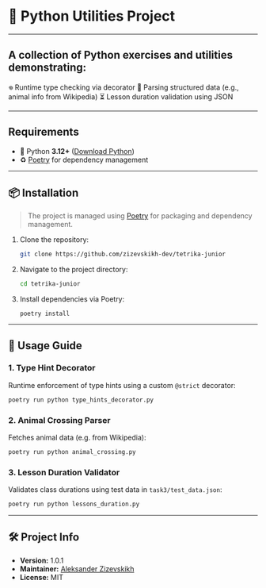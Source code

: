 # 🐍 Python Utilities Project

---

## A collection of Python exercises and utilities demonstrating:

𖦹 Runtime type checking via decorator
🦝 Parsing structured data (e.g., animal info from Wikipedia)
⏳ Lesson duration validation using JSON

---

## Requirements

- 🐍 Python **3.12+** ([Download Python](https://www.python.org/downloads/))
- ♻️ [Poetry](https://python-poetry.org/docs/#installation) for dependency management

---

## 📦 Installation

> The project is managed using [Poetry](https://python-poetry.org/) for packaging and dependency management.

1. Clone the repository:
	```bash
	git clone https://github.com/zizevskikh-dev/tetrika-junior
	```

2. Navigate to the project directory:
	```bash
	cd tetrika-junior
	```

3. Install dependencies via Poetry:
	```
	poetry install
	```

---

## 🚀 Usage Guide

### 1. Type Hint Decorator

Runtime enforcement of type hints using a custom `@strict` decorator:
```bash
poetry run python type_hints_decorator.py
```

### 2. Animal Crossing Parser

Fetches animal data (e.g. from Wikipedia):
```bash
poetry run python animal_crossing.py
```

### 3. Lesson Duration Validator

Validates class durations using test data in `task3/test_data.json`:
```bash
poetry run python lessons_duration.py
```

---

## 🛠️ Project Info

- **Version:** 1.0.1
- **Maintainer:** [Aleksander Zizevskikh](https://t.me/zizevskikh_me)
- **License:** MIT
